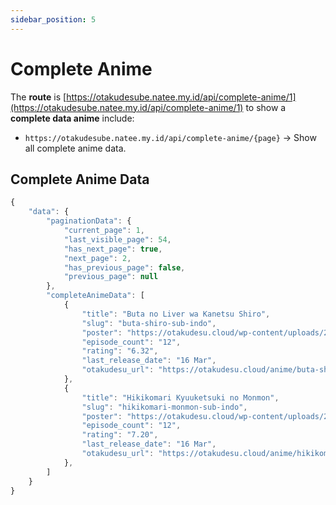 ```yaml
---
sidebar_position: 5
---
```


# Complete Anime

The **route** is [https://otakudesube.natee.my.id/api/complete-anime/1](https://otakudesube.natee.my.id/api/complete-anime/1) to show a **complete data anime** include:

- `https://otakudesube.natee.my.id/api/complete-anime/{page}` → Show all complete anime data.

## Complete Anime Data

```jsx title=""
{
    "data": {
        "paginationData": {
            "current_page": 1,
            "last_visible_page": 54,
            "has_next_page": true,
            "next_page": 2,
            "has_previous_page": false,
            "previous_page": null
        },
        "completeAnimeData": [
            {
                "title": "Buta no Liver wa Kanetsu Shiro",
                "slug": "buta-shiro-sub-indo",
                "poster": "https://otakudesu.cloud/wp-content/uploads/2024/03/Buta-no-Liver-wa-Kanetsu-Shiro-Sub-Indo.jpg",
                "episode_count": "12",
                "rating": "6.32",
                "last_release_date": "16 Mar",
                "otakudesu_url": "https://otakudesu.cloud/anime/buta-shiro-sub-indo/"
            },
            {
                "title": "Hikikomari Kyuuketsuki no Monmon",
                "slug": "hikikomari-monmon-sub-indo",
                "poster": "https://otakudesu.cloud/wp-content/uploads/2024/03/Hikikomari-Kyuuketsuki-no-Monmon-Sub-Indo.jpg",
                "episode_count": "12",
                "rating": "7.20",
                "last_release_date": "16 Mar",
                "otakudesu_url": "https://otakudesu.cloud/anime/hikikomari-monmon-sub-indo/"
            },
        ]
    }
}
```
